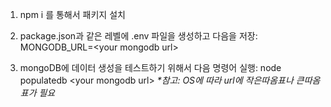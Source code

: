 1. npm i 를 통해서 패키지 설치

2. package.json과 같은 레벨에 .env 파일을 생성하고 다음을 저장: MONGODB_URL=\<your mongodb url\>

3. mongoDB에 데이터 생성을 테스트하기 위해서 다음 명령어 실행: node populatedb \<your mongodb url\> _\*참고: OS에 따라 url에 작은따옴표나 큰따옴표가 필요_
